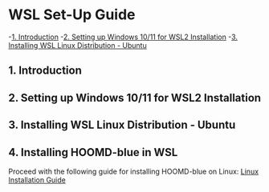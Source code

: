 # WSL Set-Up Guide

-[1. Introduction](#1-introduction)
-[2. Setting up Windows 10/11 for WSL2 Installation](#2-setting-up-windows-1011-for-wsl2-installation)
-[3. Installing WSL Linux Distribution - Ubuntu](#3-installing-wsl-linux-distribution---ubuntu)

## 1. Introduction

## 2. Setting up Windows 10/11 for WSL2 Installation

## 3. Installing WSL Linux Distribution - Ubuntu

## 4. Installing HOOMD-blue in  WSL

Proceed with the following guide for installing HOOMD-blue on Linux: [Linux Installation Guide](./install/Linux.md)